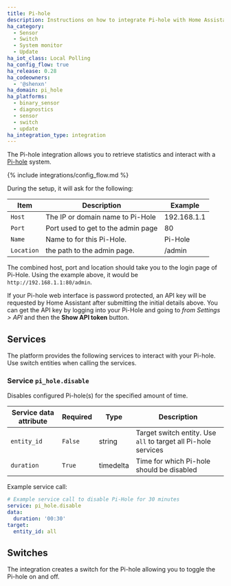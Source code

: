 ```yaml
---
title: Pi-hole
description: Instructions on how to integrate Pi-hole with Home Assistant.
ha_category:
  - Sensor
  - Switch
  - System monitor
  - Update
ha_iot_class: Local Polling
ha_config_flow: true
ha_release: 0.28
ha_codeowners:
  - '@shenxn'
ha_domain: pi_hole
ha_platforms:
  - binary_sensor
  - diagnostics
  - sensor
  - switch
  - update
ha_integration_type: integration
---
```


The Pi-hole integration allows you to retrieve statistics and interact with a
[Pi-hole](https://pi-hole.net/) system.

{% include integrations/config_flow.md %}

During the setup, it will ask for the following:

| Item | Description | Example |
| ---- | ----------- | ------- |
| `Host` | The IP or domain name to Pi-Hole | 192.168.1.1 |
| `Port` | Port used to get to the admin page | 80 |
| `Name` | Name to for this Pi-Hole. | Pi-Hole |
| `Location` | the path to the admin page. | /admin |

The combined host, port and location should take you to the login page of Pi-Hole. Using the example above, it would be `http://192.168.1.1:80/admin`.

If your Pi-hole web interface is password protected, an API key will be requested by Home Assistant after submitting the initial details above. You can get the API key by logging into your Pi-Hole and going to _from Settings > API_ and then the **Show API token** button.

## Services

The platform provides the following services to interact with your Pi-hole. Use switch entities when calling the services.

### Service `pi_hole.disable`

Disables configured Pi-hole(s) for the specified amount of time.

| Service data attribute | Required | Type | Description |
| ---------------------- | -------- | -------- | ----------- |
| `entity_id` | `False` | string | Target switch entity. Use `all` to target all Pi-hole services |
| `duration` | `True` | timedelta | Time for which Pi-hole should be disabled |

Example service call:

```yaml
# Example service call to disable Pi-Hole for 30 minutes
service: pi_hole.disable
data:
  duration: '00:30'
target:
  entity_id: all
```

## Switches

The integration creates a switch for the Pi-hole allowing you to toggle the Pi-hole on and off.
